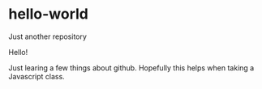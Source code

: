 # hello-world
Just another repository

Hello!

Just learing a few things about github. 
Hopefully this helps when taking a Javascript class.
